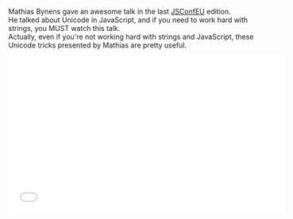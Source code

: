 <!--
layout: post
title: JavaScript ♥  Unicode
date: 2014-10-13T19:22:32.267Z
comments: true
published: true
keywords: ES6, Unicode
description: Mathias Bynens talking about Unicode in JavaScript
categories: Unicode, Videos
authorName: Jaydson Gomes
authorLink: http://twitter.com/jaydson
authorDescription: JavaScript enthusiast - FrontEnd Engineer at Terra Networks - BrazilJS and RSJS curator
authorPicture: https://pbs.twimg.com/profile_images/453720347620032512/UM2nE21c_400x400.jpeg
-->
<!--more-->
Mathias Bynens gave an awesome talk in the last [JSConfEU](http://2014.jsconf.eu) edition.  
He talked about Unicode in JavaScript, and if you need to work hard with strings, you MUST watch this talk.  
Actually, even if you're not working hard with strings and JavaScript, these Unicode tricks presented by Mathias are pretty useful.  
<iframe width="560" height="315" src="//www.youtube.com/embed/zi0w7J7MCrk" frameborder="0" allowfullscreen></iframe>
